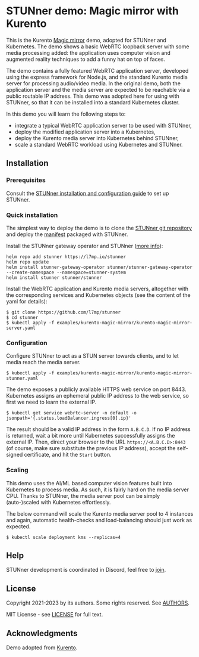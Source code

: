 # STUNner demo: Magic mirror with Kurento

This is the Kurento [Magic
mirror](https://doc-kurento.readthedocs.io/en/stable/tutorials/node/tutorial-magicmirror.html)
demo, adopted for STUNner and Kubernetes. The demo shows a basic WebRTC loopback server with some
media processing added: the application uses computer vision and augmented reality techniques to
add a funny hat on top of faces.

The demo contains a fully featured WebRTC application server, developed using the express framework
for Node.js, and the standard Kurento media server for processing audio/video media. In the
original demo, both the application server and the media server are expected to be reachable via a
public routable IP address. This demo was adopted here for using with STUNner, so that it can be
installed into a standard Kubernetes cluster.

In this demo you will learn the following steps to:
* integrate a typical WebRTC application server to be used with STUNner,
* deploy the modified application server into a Kubernetes,
* deploy the Kurento media server into Kubernetes behind STUNner,
* scale a standard WebRTC workload using Kubernetes and STUNner.

## Installation

### Prerequisites

Consult the [STUNner installation and configuration guide](../../doc/INSTALL.md) to set up STUNner.

### Quick installation

The simplest way to deploy the demo is to clone the [STUNner git
repository](https://github.com/l7mp/stunner) and deploy the
[manifest](kurento-magic-mirror.yaml) packaged with STUNner.

Install the STUNner gateway operator and STUNner ([more info](https://github.com/l7mp/stunner-helm)):

```console
helm repo add stunner https://l7mp.io/stunner
helm repo update
helm install stunner-gateway-operator stunner/stunner-gateway-operator --create-namespace --namespace=stunner-system
helm install stunner stunner/stunner
```

Install the WebRTC application and Kurento media servers, altogether with the corresponding services and Kubernetes objects (see the content of the yaml for details):

```console
$ git clone https://github.com/l7mp/stunner
$ cd stunner
$ kubectl apply -f examples/kurento-magic-mirror/kurento-magic-mirror-server.yaml
```

### Configuration
Configure STUNner to act as a STUN server towards clients, and to let media reach the media server.

```console
$ kubectl apply -f examples/kurento-magic-mirror/kurento-magic-mirror-stunner.yaml
```

The demo exposes a publicly available HTTPS web service on port 8443. Kubernetes assigns an
ephemeral public IP address to the web service, so first we need to learn the external IP.

```console
$ kubectl get service webrtc-server -n default -o jsonpath='{.status.loadBalancer.ingress[0].ip}'
```

The result should be a valid IP address in the form `A.B.C.D`. If no IP address is returned, wait a
bit more until Kubernetes successfully assigns the external IP. Then, direct your browser to the
URL `https://<A.B.C.D>:8443` (of course, make sure substitute the previous IP address), accept the
self-signed certificate, and hit the `Start` button.

### Scaling

This demo uses the AI/ML based computer vision features built into Kubernetes to process media. As
such, it is fairly hard on the media server CPU. Thanks to STUNner, the media server pool can be
simply (auto-)scaled with Kubernetes effortlessly.

The below command will scale the Kurento media server pool to 4 instances and again, automatic
health-checks and load-balancing should just work as expected.

```console
$ kubectl scale deployment kms --replicas=4
```

## Help

STUNner development is coordinated in Discord, feel free to [join](https://discord.gg/DyPgEsbwzc).

## License

Copyright 2021-2023 by its authors. Some rights reserved. See [AUTHORS](../../AUTHORS).

MIT License - see [LICENSE](../../LICENSE) for full text.

## Acknowledgments

Demo adopted from [Kurento](https://www.kurento.org).
